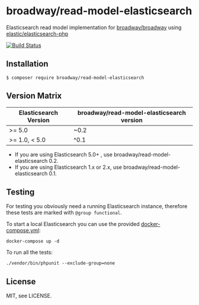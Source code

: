 broadway/read-model-elasticsearch
=================================

Elasticsearch read model implementation for [broadway/broadway](https://github.com/broadway/broadway) 
using [elastic/elasticsearch-php](https://github.com/elastic/elasticsearch-php)

[![Build Status](https://travis-ci.org/broadway/read-model-elasticsearch.svg?branch=master)](https://travis-ci.org/broadway/read-model-elasticsearch)

## Installation

```
$ composer require broadway/read-model-elasticsearch
```

## Version Matrix

| Elasticsearch Version | broadway/read-model-elasticsearch version |
| --------------------- | ----------------------------------------- |
| >= 5.0                | ~0.2                                      |
| >= 1.0, < 5.0         | ^0.1                                      |

 - If you are using Elasticsearch 5.0+ , use broadway/read-model-elasticsearch 0.2.
 - If you are using Elasticsearch 1.x or 2.x, use broadway/read-model-elasticsearch 0.1.

## Testing
For testing you obviously need a running Elasticsearch instance, therefore
these tests are marked with `@group functional`.

To start a local Elasticsearch you can use the provided [docker-compose.yml](https://docs.docker.com/compose/compose-file/):

```
docker-compose up -d
```

To run all the tests:

```
./vendor/bin/phpunit --exclude-group=none
```

## License

MIT, see LICENSE.
